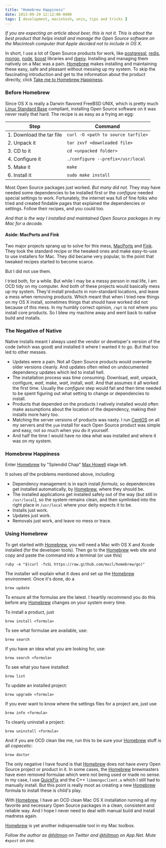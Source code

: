 ```yaml
---
title: "Homebrew Happiness"
date: 2013-09-29 12:12:00-0400
tags: [ development, macintosh, unix, tips and tricks ]
---
```


<span class="light"><em>If you are expecting an article about beer, this is not it. This is about the best product that helps install and manage the Open Source software on the Macintosh computer that Apple decided not to include in OS X.</em></span>

In short, I use a lot of Open Source products for work, like [postgresql][pg], [redis][redis], [mongo][mongo], [node][node], [boost][boost] libraries and [rbenv][rbenv]. Installing and managing them natively on a Mac was a pain. [Homebrew][brew] makes installing and maintaining these easy, safe and pleasant without messing up my system. <span class="light">To skip the fascinating introduction and get to the information about the product directly, click [Take me to Homebrew Happiness](#hh).</span>

### Before Homebrew

Since OS X is really a Darwin flavored FreeBSD UNIX, which is pretty much [Linux Standard Base][LSB] compliant, installing Open Source software on it was never really that hard. The recipe is as easy as a frying an egg:

| Step  | Command |
| ----- | ------- |
| 1. Download the tar file |  `curl -O <path to source tarfile>`
| 2. Unpack it | `tar zxvf <downloaded file>`
| 3. CD to it | `cd <unpacked folder>`
| 4. Configure it | `./configure --prefix=/usr/local`
| 5. Make it |  `make`
| 6. Install it |  `sudo make install`
	
Most Open Source packages just worked. *But many did not.* They may have needed some dependencies to be installed first or the *configure* needed special settings to work. Fortunately, the internet was full of fine folks who tried and created findable pages that explained the dependencies or settings. Follow their recipes, and you could too.

*And that is the way I installed and maintained Open Source packages in my Mac for a decade.*

#### Aside: MacPorts and Fink

Two major projects sprang up to solve for this mess, [MacPorts][Macports] and [Fink][Fink]. They took the standard recipe or the tweaked ones and make easy-to-use to use installers for Mac. They did became very popular, to the point that tweaked recipes started to become scarce.

But I did not use them. 

I tried both, for a while. But while I may be a messy person in real life, I am OCD tidy on my computer. And both of these projects would basically mess up my system. They'd install products in non-standard locations, and leave a mess when removing products. Which meant that when I tried new things on my OS X install, sometimes things that should have worked did not because of this mess. In my humbly correct opinion, `/opt` is not where you install core products. So I blew my machine away and went back to native build and installs.

### The Negative of Native

Native installs meant I always used the vendor or developer's version of the code (which was good) and installed it where I wanted it to go. But that too led to other messes.

* Updates were a pain. Not all Open Source products would overwrite older versions cleanly. And updates often relied on undocumented dependency updates which led to install hell.
* The installation process was time consuming. Download, *wait*, unpack, configure, *wait*, make, *wait*, install, *wait*. And that assumes it all worked the first time. Usually the *configure* step would fail and then time needed to be spent figuring out what setting to change or dependencies to install.
* Products that depended on the products I natively installed would often make assumptions about the location of the dependency, making their installs more hairy too.
* Matching the server versions of products was nasty. I run [CentOS][centos] on all my servers and the `yum` install for each Open Source product was simple and easy, not so much when you do it yourself.
* And half the time I would have no idea what was installed and where it was on my system.

### <a name="hh"></a>Homebrew Happiness

Enter [Homebrew][brew] by "Splendid Chap" [Max Howell][max] stage left.

It solves *all* the problems mentioned above, including:

* Dependency management is in each install *formula*, so dependencies get installed automatically, by [Homebrew][brew], where they should be.
* The installed applications get installed safely out of the way (but still in `/usr/local`), so the system remains clean, and then symlinked into the right place in `/usr/local` where your deity expects it to be.
* Installs just work.
* Updates just work.
* Removals just work, and leave no mess or trace.

### Using Homebrew

To get started with [Homebrew][brew], you will need a Mac with OS X and Xcode installed (for the developer tools). Then go to the [Homebrew][brew] web site and copy and paste the command into a terminal (or use this)

	ruby -e "$(curl -fsSL https://raw.github.com/mxcl/homebrew/go)"
	
The installer will explain what it does and set up the [Homebrew][brew] environment. Once it's done, do a

	brew update
	
To ensure all the formulas are the latest. I heartily recommend you do this before any [Homebrew][brew] changes on your system every time.

To install a product, just

	brew install <formula>
	
To see what formulae are available, use:

	brew search
	
If you have an idea what you are looking for, use:

	brew search <formula>

To see what you have installed:

	brew list
	
To update an installed project:

	brew upgrade <formula>

If you ever want to know where the settings files for a project are, just use

	brew info <formula>
	
To cleanly uninstall a project:

	brew uninstall <formula>
	
And if you are OCD clean like me, run this to be sure your [Homebrew][brew] stuff is all *copacetic*:

	brew doctor
	
The only negative I have found is that [Homebrew][brew] does not have *every* Open Source project or product in it. In some cases, the [Homebrew][brew] brewmasters have even removed formulae which were not being used or made no sense. In my case, I use [QuickFix][qf] and the C++ `libmongoclient.a` which I still had to manually install. But this point is really moot as creating a new [Homebrew][brew] formula to install these is child's play.

With [Homebrew][brew], I have an OCD clean Mac OS X installation running all my favorite and necessary Open Source packages in a clean, consistent and reliable way. And I hope I never need to deal with manual build and install madness again.

[Homebrew][brew] is yet another indispensable tool in my Mac toolbox.

*Follow the author as [@hiltmon](https://twitter.com/hiltmon) on Twitter and [@hiltmon](http://alpha.app.net/hiltmon) on App.Net. Mute `#xpost` on one.*

[LSB]: http://www.linuxfoundation.org/collaborate/workgroups/lsb
[Macports]:	http://www.macports.org
[Fink]:	http://fink.thetis.ig42.org
[brew]:	http://brew.sh
[max]: http://mxcl.github.io
[pg]: http://www.postgresql.org
[redis]: http://redis.io
[mongo]: http://www.mongodb.org
[node]: http://nodejs.org
[boost]: http://www.boost.org
[rbenv]: https://github.com/sstephenson/rbenv
[qf]: http://www.quickfixengine.org
[centos]: http://www.centos.org

